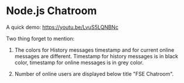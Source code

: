 # Node.js Chatroom

A quick demo:
https://youtu.be/LvuS5LQNBNc

Two thing forget to mention:

1) The colors for History messages timestamp and for current online messages are different. 
Timestamp for history messages is in black color, timestamp for online messages is in grey color.

2) Number of online users are displayed below title "FSE Chatroom".
